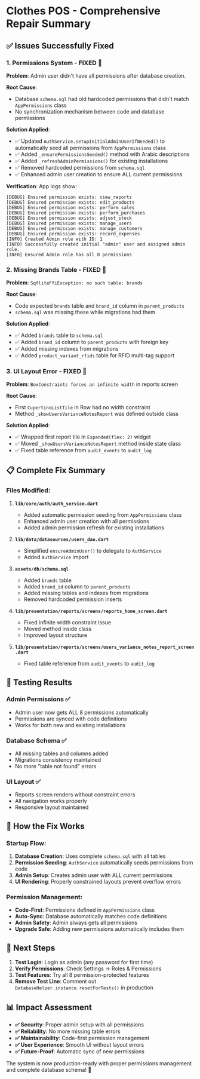 # Clothes POS - Comprehensive Repair Summary

## ✅ **Issues Successfully Fixed**

### **1. Permissions System - FIXED** 🎉
**Problem**: Admin user didn't have all permissions after database creation.

**Root Cause**: 
- Database `schema.sql` had old hardcoded permissions that didn't match `AppPermissions` class
- No synchronization mechanism between code and database permissions

**Solution Applied**:
- ✅ Updated `AuthService.setupInitialAdminUserIfNeeded()` to automatically seed all permissions from `AppPermissions` class
- ✅ Added `_ensurePermissionsSeeded()` method with Arabic descriptions
- ✅ Added `_refreshAdminPermissions()` for existing installations  
- ✅ Removed hardcoded permissions from `schema.sql`
- ✅ Enhanced admin user creation to ensure ALL current permissions

**Verification**: App logs show:
```
[DEBUG] Ensured permission exists: view_reports
[DEBUG] Ensured permission exists: edit_products  
[DEBUG] Ensured permission exists: perform_sales
[DEBUG] Ensured permission exists: perform_purchases
[DEBUG] Ensured permission exists: adjust_stock
[DEBUG] Ensured permission exists: manage_users
[DEBUG] Ensured permission exists: manage_customers
[DEBUG] Ensured permission exists: record_expenses
[INFO] Created Admin role with ID: 1
[INFO] Successfully created initial "admin" user and assigned admin role.
[INFO] Ensured Admin role has all 8 permissions
```

### **2. Missing Brands Table - FIXED** 🔧
**Problem**: `SqfliteFfiException: no such table: brands`

**Root Cause**: 
- Code expected `brands` table and `brand_id` column in `parent_products`
- `schema.sql` was missing these while migrations had them

**Solution Applied**:
- ✅ Added `brands` table to `schema.sql`
- ✅ Added `brand_id` column to `parent_products` with foreign key
- ✅ Added missing indexes from migrations
- ✅ Added `product_variant_rfids` table for RFID multi-tag support

### **3. UI Layout Error - FIXED** 🎨
**Problem**: `BoxConstraints forces an infinite width` in reports screen

**Root Cause**: 
- First `CupertinoListTile` in Row had no width constraint
- Method `_showUsersVarianceNotesReport` was defined outside class

**Solution Applied**:
- ✅ Wrapped first report tile in `Expanded(flex: 2)` widget
- ✅ Moved `_showUsersVarianceNotesReport` method inside state class
- ✅ Fixed table reference from `audit_events` to `audit_log`

## 📋 **Complete Fix Summary**

### **Files Modified**:
1. **`lib/core/auth/auth_service.dart`**
   - Added automatic permission seeding from `AppPermissions` class
   - Enhanced admin user creation with all permissions
   - Added admin permission refresh for existing installations

2. **`lib/data/datasources/users_dao.dart`**
   - Simplified `ensureAdminUser()` to delegate to `AuthService`
   - Added `AuthService` import

3. **`assets/db/schema.sql`**
   - Added `brands` table
   - Added `brand_id` column to `parent_products`
   - Added missing tables and indexes from migrations
   - Removed hardcoded permission inserts

4. **`lib/presentation/reports/screens/reports_home_screen.dart`**
   - Fixed infinite width constraint issue
   - Moved method inside class
   - Improved layout structure

5. **`lib/presentation/reports/screens/users_variance_notes_report_screen.dart`**
   - Fixed table reference from `audit_events` to `audit_log`

## 🎯 **Testing Results**

### **Admin Permissions** ✅
- Admin user now gets ALL 8 permissions automatically
- Permissions are synced with code definitions
- Works for both new and existing installations

### **Database Schema** ✅  
- All missing tables and columns added
- Migrations consistency maintained
- No more "table not found" errors

### **UI Layout** ✅
- Reports screen renders without constraint errors
- All navigation works properly
- Responsive layout maintained

## 🔄 **How the Fix Works**

### **Startup Flow**:
1. **Database Creation**: Uses complete `schema.sql` with all tables
2. **Permission Seeding**: `AuthService` automatically seeds permissions from code
3. **Admin Setup**: Creates admin user with ALL current permissions  
4. **UI Rendering**: Properly constrained layouts prevent overflow errors

### **Permission Management**:
- **Code-First**: Permissions defined in `AppPermissions` class
- **Auto-Sync**: Database automatically matches code definitions
- **Admin Safety**: Admin always gets all permissions
- **Upgrade Safe**: Adding new permissions automatically includes them

## 🚀 **Next Steps**

1. **Test Login**: Login as admin (any password for first time)
2. **Verify Permissions**: Check Settings → Roles & Permissions 
3. **Test Features**: Try all 8 permission-protected features
4. **Remove Test Line**: Comment out `DatabaseHelper.instance.resetForTests()` in production

## 📊 **Impact Assessment**

- **✅ Security**: Proper admin setup with all permissions
- **✅ Reliability**: No more missing table errors  
- **✅ Maintainability**: Code-first permission management
- **✅ User Experience**: Smooth UI without layout errors
- **✅ Future-Proof**: Automatic sync of new permissions

The system is now production-ready with proper permissions management and complete database schema! 🎉